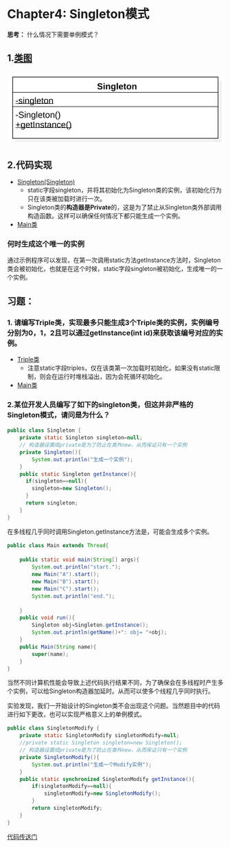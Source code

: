 # Chapter4: Singleton模式

**思考：** 什么情况下需要单例模式？

## 1.[类图](../uml_model/singleton.mdj)
![SingletonMethod](../imgs/singleton.svg)
## 2.代码实现
+ [Singleton(Singleton)](../src/cn/edu/seu/wh/singleton/Singleton.java)
  + static字段singleton，并将其初始化为Singleton类的实例，该初始化行为只在该类被加载时进行一次。
  + Singleton类的**构造器是Private**的，这是为了禁止从Singleton类外部调用构造函数。这样可以确保任何情况下都只能生成一个实例。
+ [Main类](../src/cn/edu/seu/wh/singleton/Main.java)

### 何时生成这个唯一的实例
通过示例程序可以发现，在第一次调用static方法getInstance方法时，Singleton类会被初始化，也就是在这个时候，static字段singleton被初始化，生成唯一的一个实例。

## 习题：
### 1. 请编写Triple类，实现最多只能生成3个Triple类的实例，实例编号分别为0，1，2且可以通过getInstance(int id)来获取该编号对应的实例。
+ [Triple类](../src/cn/edu/seu/wh/singleton/triple/Triple.java)
  + 注意static字段triples，仅在该类第一次加载时初始化，如果没有static限制，则会在运行时堆栈溢出，因为会死循环初始化。
+ [Main类](../src/cn/edu/seu/wh/singleton/triple/Main.java)

### 2.某位开发人员编写了如下的singleton类，但这并非严格的Singleton模式，请问是为什么？
```java
public class Singleton {
    private static Singleton singleton=null;
    // 构造器设置成private是为了防止在类外new，从而保证只有一个实例
    private Singleton(){
        System.out.println("生成一个实例");
    }
    public static Singleton getInstance(){
      if(singleton==null){
        singleton=new Singleton();
      }
      return singleton;
    }
}
```
在多线程几乎同时调用Singleton.getInstance方法是，可能会生成多个实例。
```java
public class Main extends Thread{

    public static void main(String[] args){
        System.out.println("start.");
        new Main("A").start();
        new Main("B").start();
        new Main("C").start();
        System.out.println("end.");

    }
    public void run(){
        Singleton obj=Singleton.getInstance();
        System.out.println(getName()+": obj= "+obj);
    }
    public Main(String name){
        super(name);
    }
}
```
当然不同计算机性能会导致上述代码执行结果不同，为了确保会在多线程时产生多个实例，可以给Singleton构造器加延时。从而可以使多个线程几乎同时执行。

实验发现，我们一开始设计的Singleton类不会出现这个问题。当然题目中的代码进行如下更改，也可以实现严格意义上的单例模式。
```java
public class SingletonModify {
    private static SingletonModify singletonModify=null;
    //private static Singleton singleton=new Singleton();
    // 构造器设置成private是为了防止在类外new，从而保证只有一个实例
    private SingletonModify(){
        System.out.println("生成一个Modify实例");
    }
    public static synchronized SingletonModify getInstance(){
        if(singletonModify==null){
            singletonModify=new SingletonModify();
        }
        return singletonModify;
    }
}
```
[代码传送门](../src/cn/edu/seu/wh/singleton/synchronize)

